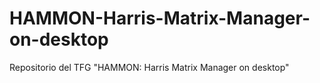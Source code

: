 # HAMMON-Harris-Matrix-Manager-on-desktop
Repositorio del TFG "HAMMON: Harris Matrix Manager on desktop"

